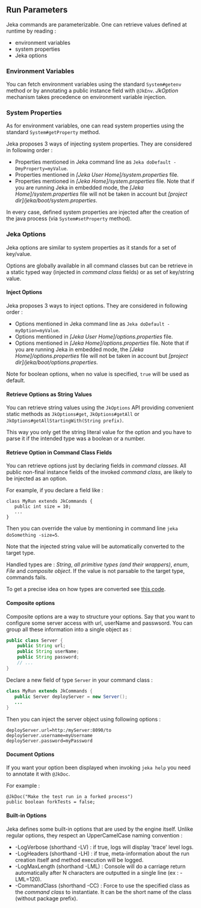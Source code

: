 ## Run Parameters

Jeka commands are parameterizable. One can retrieve values defined at runtime by reading :

* environment variables
* system properties
* Jeka options

### Environment Variables

You can fetch environment variables using the standard `System#getenv` method or by annotating a public instance field 
with `@JkEnv`. _JkOption_ mechanism takes precedence on environment variable injection. 

### System Properties

As for environment variables, one can read system properties using the standard `System#getProperty` method.

Jeka proposes 3 ways of injecting system properties. They are considered in following order :

* Properties mentioned in Jeka command line as `Jeka doDefault -DmyProperty=myValue`.
* Properties mentioned in _[Jeka User Home]/system.properties_ file. 
* Properties mentioned in _[Jeka Home]/system.properties_ file. 
  Note that if you are running Jeka in embedded mode, the _[Jeka Home]/system.properties_ file will not be taken in account but _[project dir]/jeka/boot/system.properties_.

In every case, defined system properties are injected after the creation of the java process (via `System#setProperty` method).

### Jeka Options

Jeka options are similar to system properties as it stands for a set of key/value. 

Options are globally available in all command classes but can be retrieve in a static typed way (injected in _command class_ fields) 
or as set of key/string value.

#### Inject Options

Jeka proposes 3 ways to inject options. They are considered in following order :

* Options mentioned in Jeka command line as `Jeka doDefault -myOption=myValue`.
* Options mentioned in _[Jeka User Home]/options.properties_ file.
* Options mentioned in _[Jeka Home]/options.properties_ file. 
  Note that if you are running Jeka in embedded mode, the _[Jeka Home]/options.properties_ file will not be taken in account but _[project dir]/jeka/boot/options.properties_.

Note for boolean options, when no value is specified, `true` will be used as default.

#### Retrieve Options as String Values

You can retrieve string values using the `JkOptions` API providing convenient static methods as `JkOptions#get`, `JkOptions#getAll` or `JkOptions#getAllStartingWith(String prefix)`.

This way you only get the string literal value for the option and you have to parse it if the intended type was a boolean or a number.

#### Retrieve Option in Command Class Fields

You can retrieve options just by declaring fields in _command classes_. 
All public non-final instance fields of the invoked _command class_, are likely to be injected as an option.

For example, if you declare a field like :

```
class MyRun extends JkCommands {
   public int size = 10;
   ...
}
``` 
Then you can override the value by mentioning in command line `jeka doSomething -size=5`.

Note that the injected string value will be automatically converted to the target type.

Handled types are : _String_, _all primitive types (and their wrappers)_, _enum_, _File_ and _composite object_.
If the value is not parsable to the target type, commands fails. 

To get a precise idea on how types are converted see [this code](https://github.com/jeka/jeka/blob/master/dev.jeka.core/src/main/java/org/jeka/tool/OptionInjector.java).

#### Composite options

Composite options are a way to structure your options. Say that you want to configure some server access with url, userName and passwsord. 
You can group all these information into a single object as :

```Java
public class Server {
    public String url;
    public String userName;
    public String password;
    // ...
}
```

Declare a new field of type `Server` in your command class :

```Java
class MyRun extends JkCommands {
   public Server deployServer = new Server();
   ...
}
```
Then you can inject the server object using following options :

```
deployServer.url=http:/myServer:8090/to
deployServer.username=myUsername
deployServer.password=myPassword
```

#### Document Options

If you want your option been displayed when invoking `jeka help` you need to annotate it with `@JkDoc`.

For example :

```
@JkDoc("Make the test run in a forked process")
public boolean forkTests = false;
```

#### Built-in Options

Jeka defines some built-in options that are used by the engine itself. Unlike regular options, they respect an UpperCamelCase naming
convention :

- -LogVerbose (shorthand -LV) : if true, logs will display 'trace' level logs.
- -LogHeaders (shorthand -LH) : if true, meta-information about the run creation itself and method execution will be logged.
- -LogMaxLength (shorthand -LML) : Console will do a carriage return automatically after N characters are outputted in a single line (ex : -LML=120).
- -CommandClass (shorthand -CC) : Force to use the specified class as the _command class_ to instantiate. It can be the short name of the class (without package prefix).


